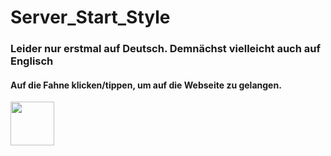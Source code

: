 # Server_Start_Style
 ### Leider nur erstmal auf Deutsch. Demnächst vielleicht auch auf Englisch
 #### Auf die Fahne klicken/tippen, um auf die Webseite zu gelangen.
<a href="https://n-km.github.io/Server_Start_Style/de/"><img src="https://img.freepik.com/vektoren-premium/flagge-von-deutschland-vektor-illustration_514344-272.jpg?size=626&ext=jpg&ga=GA1.1.1826414947.1699833600&semt=ais" height="70px"></a>